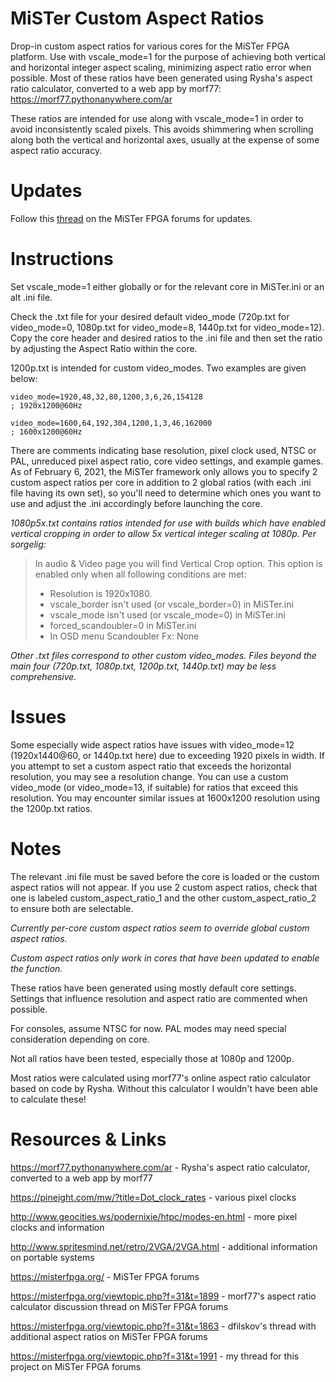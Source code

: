 # MiSTer Custom Aspect Ratios
Drop-in custom aspect ratios for various cores for the MiSTer FPGA platform. Use with vscale_mode=1 for the purpose of achieving both vertical and horizontal integer aspect scaling, minimizing aspect ratio error when possible. Most of these ratios have been generated using Rysha's aspect ratio calculator, converted to a web app by morf77: https://morf77.pythonanywhere.com/ar

These ratios are intended for use along with vscale_mode=1 in order to avoid inconsistently scaled pixels. This avoids shimmering when scrolling along both the vertical and horizontal axes, usually at the expense of some aspect ratio accuracy.

# Updates

Follow this [thread](https://misterfpga.org/viewtopic.php?f=31&t=1991&p=17826#p17826) on the MiSTer FPGA forums for updates.

# Instructions

Set vscale_mode=1 either globally or for the relevant core in MiSTer.ini or an alt .ini file.

Check the .txt file for your desired default video_mode (720p.txt for video_mode=0, 1080p.txt for video_mode=8, 1440p.txt for video_mode=12). Copy the core header and desired ratios to the .ini file and then set the ratio by adjusting the Aspect Ratio within the core.

1200p.txt is intended for custom video_modes. Two examples are given below:

```
video_mode=1920,48,32,80,1200,3,6,26,154128
; 1920x1200@60Hz
```

```
video_mode=1600,64,192,304,1200,1,3,46,162000
; 1600x1200@60Hz
```

There are comments indicating base resolution, pixel clock used, NTSC or PAL, unreduced pixel aspect ratio, core video settings, and example games. As of February 6, 2021, the MiSTer framework only allows you to specify 2 custom aspect ratios per core in addition to 2 global ratios (with each .ini file having its own set), so you'll need to determine which ones you want to use and adjust the .ini accordingly before launching the core.

*1080p5x.txt contains ratios intended for use with builds which have enabled vertical cropping in order to allow 5x vertical integer scaling at 1080p. Per sorgelig:*

> In audio & Video page you will find Vertical Crop option. This option is enabled only when all following conditions are met:
>
> - Resolution is 1920x1080.
> - vscale_border isn't used (or vscale_border=0) in MiSTer.ini
> - vscale_mode isn't used (or vscale_mode=0) in MiSTer.ini
> - forced_scandoubler=0 in MiSTer.ini
> - In OSD menu Scandoubler Fx: None

*Other .txt files correspond to other custom video_modes. Files beyond the main four (720p.txt, 1080p.txt, 1200p.txt, 1440p.txt) may be less comprehensive.*

# Issues

Some especially wide aspect ratios have issues with video_mode=12 (1920x1440@60, or 1440p.txt here) due to exceeding 1920 pixels in width. If you attempt to set a custom aspect ratio that exceeds the horizontal resolution, you may see a resolution change. You can use a custom video_mode (or video_mode=13, if suitable) for ratios that exceed this resolution. You may encounter similar issues at 1600x1200 resolution using the 1200p.txt ratios.

# Notes

The relevant .ini file must be saved before the core is loaded or the custom aspect ratios will not appear. If you use 2 custom aspect ratios, check that one is labeled custom_aspect_ratio_1 and the other custom_aspect_ratio_2 to ensure both are selectable.

_Currently per-core custom aspect ratios seem to override global custom aspect ratios._

_Custom aspect ratios only work in cores that have been updated to enable the function._

These ratios have been generated using mostly default core settings. Settings that influence resolution and aspect ratio are commented when possible.

For consoles, assume NTSC for now. PAL modes may need special consideration depending on core.

Not all ratios have been tested, especially those at 1080p and 1200p.

Most ratios were calculated using morf77's online aspect ratio calculator based on code by Rysha. Without this calculator I wouldn't have been able to calculate these!

# Resources & Links

https://morf77.pythonanywhere.com/ar - Rysha's aspect ratio calculator, converted to a web app by morf77

https://pineight.com/mw/?title=Dot_clock_rates - various pixel clocks

http://www.geocities.ws/podernixie/htpc/modes-en.html - more pixel clocks and information

http://www.spritesmind.net/retro/2VGA/2VGA.html - additional information on portable systems

https://misterfpga.org/ - MiSTer FPGA forums

https://misterfpga.org/viewtopic.php?f=31&t=1899 - morf77's aspect ratio calculator discussion thread on MiSTer FPGA forums

https://misterfpga.org/viewtopic.php?f=31&t=1863 - dfilskov's thread with additional aspect ratios on MiSTer FPGA forums

https://misterfpga.org/viewtopic.php?f=31&t=1991 - my thread for this project on MiSTer FPGA forums
